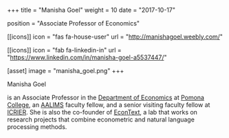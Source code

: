 +++
title = "Manisha Goel"
weight = 10
date = "2017-10-17"

position = "Associate Professor of Economics"

[[icons]]
  icon = "fas fa-house-user"
  url = "http://manishagoel.weebly.com/"

[[icons]]
  icon = "fab fa-linkedin-in"
  url = "https://www.linkedin.com/in/manisha-goel-a5537447/"

[asset]
  image = "manisha_goel.png"
+++

Manisha Goel

is an Associate Professor in the [Department of Economics](http://economics.pomona.edu/) at [Pomona College](http://pomona.edu/), an [AALIMS](http://aalims.org/) faculty fellow, and a senior visiting faculty fellow at [ICRIER](http://icrier.org/).  She is also the co-founder of [EconText](https://sites.google.com/g.hmc.edu/econtext/home?authuser=0), a lab that works on research projects that combine econometric and natural language processing methods.
